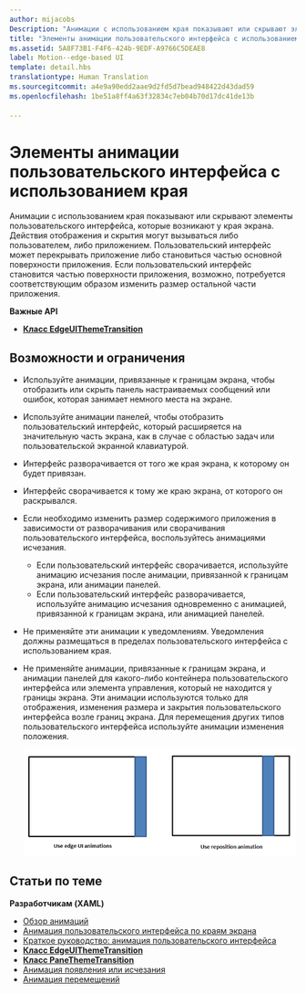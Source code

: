 ```yaml
---
author: mijacobs
Description: "Анимации с использованием края показывают или скрывают элементы пользовательского интерфейса, которые возникают у края экрана."
title: "Элементы анимации пользовательского интерфейса с использованием края в приложениях UWP"
ms.assetid: 5A8F73B1-F4F6-424b-9EDF-A9766C5DEAE8
label: Motion--edge-based UI
template: detail.hbs
translationtype: Human Translation
ms.sourcegitcommit: a4e9a90edd2aae9d2fd5d7bead948422d43dad59
ms.openlocfilehash: 1be51a8ff4a63f32834c7eb04b70d17dc41de13b

---
```


# Элементы анимации пользовательского интерфейса с использованием края




Анимации с использованием края показывают или скрывают элементы пользовательского интерфейса, которые возникают у края экрана. Действия отображения и скрытия могут вызываться либо пользователем, либо приложением. Пользовательский интерфейс может перекрывать приложение либо становиться частью основной поверхности приложения. Если пользовательский интерфейс становится частью поверхности приложения, возможно, потребуется соответствующим образом изменить размер остальной части приложения.

**Важные API**

-   [**Класс EdgeUIThemeTransition**](https://msdn.microsoft.com/library/windows/apps/hh702324)


## Возможности и ограничения


-   Используйте анимации, привязанные к границам экрана, чтобы отобразить или скрыть панель настраиваемых сообщений или ошибок, которая занимает немного места на экране.
-   Используйте анимации панелей, чтобы отобразить пользовательский интерфейс, который расширяется на значительную часть экрана, как в случае с областью задач или пользовательской экранной клавиатурой.
-   Интерфейс разворачивается от того же края экрана, к которому он будет привязан.
-   Интерфейс сворачивается к тому же краю экрана, от которого он раскрывался.
-   Если необходимо изменить размер содержимого приложения в зависимости от разворачивания или сворачивания пользовательского интерфейса, воспользуйтесь анимациями исчезания.
    -   Если пользовательский интерфейс сворачивается, используйте анимацию исчезания после анимации, привязанной к границам экрана, или анимации панелей.
    -   Если пользовательский интерфейс разворачивается, используйте анимацию исчезания одновременно с анимацией, привязанной к границам экрана, или анимацией панелей.
-   Не применяйте эти анимации к уведомлениям. Уведомления должны размещаться в пределах пользовательского интерфейса с использованием края.
-   Не применяйте анимации, привязанные к границам экрана, и анимации панелей для какого-либо контейнера пользовательского интерфейса или элемента управления, который не находится у границы экрана. Эти анимации используются только для отображения, изменения размера и закрытия пользовательского интерфейса возле границ экрана. Для перемещения других типов пользовательского интерфейса используйте анимации изменения положения.

    ![Демонстрирует, где следует использовать анимации, привязанные к границам экрана, или анимации панелей, а где необходимо использовать изменение положения.](images/edgevsreposition.png)

## Статьи по теме


**Разработчикам (XAML)**
* [Обзор анимаций](https://msdn.microsoft.com/library/windows/apps/mt187350)
* [Анимация пользовательского интерфейса по краям экрана](https://msdn.microsoft.com/library/windows/apps/xaml/jj649428)
* [Краткое руководство: анимация пользовательского интерфейса](https://msdn.microsoft.com/library/windows/apps/xaml/hh452703)
* [**Класс EdgeUIThemeTransition**](https://msdn.microsoft.com/library/windows/apps/hh702324)
* [**Класс PaneThemeTransition**](https://msdn.microsoft.com/library/windows/apps/hh969160)
* [Анимация появления или исчезания](https://msdn.microsoft.com/library/windows/apps/xaml/jj649429)
* [Анимация перемещений](https://msdn.microsoft.com/library/windows/apps/xaml/jj649434)

 

 







<!--HONumber=Jun16_HO4-->


